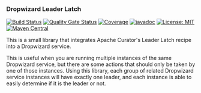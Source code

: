 ### Dropwizard Leader Latch

[![Build Status](https://travis-ci.com/kiwiproject/dropwizard-leader-latch.svg?branch=master)](https://travis-ci.com/kiwiproject/dropwizard-leader-latch)
[![Quality Gate Status](https://sonarcloud.io/api/project_badges/measure?project=kiwiproject_dropwizard-leader-latch&metric=alert_status)](https://sonarcloud.io/dashboard?id=kiwiproject_dropwizard-leader-latch)
[![Coverage](https://sonarcloud.io/api/project_badges/measure?project=kiwiproject_dropwizard-leader-latch&metric=coverage)](https://sonarcloud.io/dashboard?id=kiwiproject_dropwizard-leader-latch)
[![javadoc](https://javadoc.io/badge2/org.kiwiproject/dropwizard-leader-latch/javadoc.svg)](https://javadoc.io/doc/org.kiwiproject/dropwizard-leader-latch)
[![License: MIT](https://img.shields.io/badge/License-MIT-blue.svg)](https://opensource.org/licenses/MIT)
[![Maven Central](https://img.shields.io/maven-central/v/org.kiwiproject/dropwizard-leader-latch)](https://search.maven.org/search?q=g:org.kiwiproject%20a:dropwizard-leader-latch)

This is a small library that integrates Apache Curator's Leader Latch recipe
into a Dropwizard service.

This is useful when you are running multiple instances of the same Dropwizard
service, but there are some actions that should only be taken by one of those
instances. Using this library, each group of related Dropwizard service instances
will have exactly one leader, and each instance is able to easily determine if
it is the leader or not.

